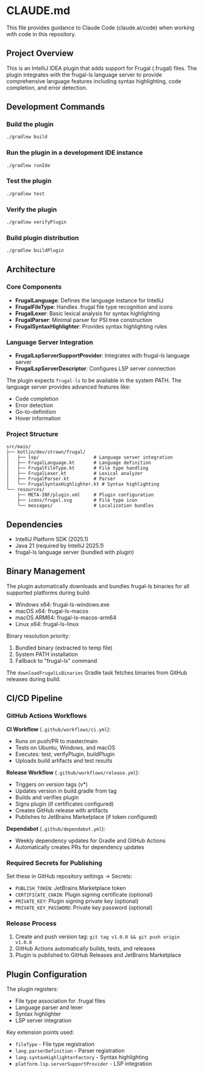 # CLAUDE.md

This file provides guidance to Claude Code (claude.ai/code) when working with code in this repository.

## Project Overview

This is an IntelliJ IDEA plugin that adds support for Frugal (.frugal) files. The plugin integrates with the frugal-ls language server to provide comprehensive language features including syntax highlighting, code completion, and error detection.

## Development Commands

### Build the plugin
```bash
./gradlew build
```

### Run the plugin in a development IDE instance
```bash
./gradlew runIde
```

### Test the plugin
```bash
./gradlew test
```

### Verify the plugin
```bash
./gradlew verifyPlugin
```

### Build plugin distribution
```bash
./gradlew buildPlugin
```

## Architecture

### Core Components

- **FrugalLanguage**: Defines the language instance for IntelliJ
- **FrugalFileType**: Handles .frugal file type recognition and icons
- **FrugalLexer**: Basic lexical analysis for syntax highlighting
- **FrugalParser**: Minimal parser for PSI tree construction
- **FrugalSyntaxHighlighter**: Provides syntax highlighting rules

### Language Server Integration

- **FrugalLspServerSupportProvider**: Integrates with frugal-ls language server
- **FrugalLspServerDescriptor**: Configures LSP server connection

The plugin expects `frugal-ls` to be available in the system PATH. The language server provides advanced features like:
- Code completion
- Error detection
- Go-to-definition
- Hover information

### Project Structure

```
src/main/
├── kotlin/dev/strawn/frugal/
│   ├── lsp/                    # Language server integration
│   ├── FrugalLanguage.kt       # Language definition
│   ├── FrugalFileType.kt       # File type handling
│   ├── FrugalLexer.kt          # Lexical analyzer
│   ├── FrugalParser.kt         # Parser
│   └── FrugalSyntaxHighlighter.kt # Syntax highlighting
└── resources/
    ├── META-INF/plugin.xml     # Plugin configuration
    ├── icons/frugal.svg        # File type icon
    └── messages/               # Localization bundles
```

## Dependencies

- IntelliJ Platform SDK (2025.1)
- Java 21 (required by IntelliJ 2025.1)
- frugal-ls language server (bundled with plugin)

## Binary Management

The plugin automatically downloads and bundles frugal-ls binaries for all supported platforms during build:
- Windows x64: frugal-ls-windows.exe
- macOS x64: frugal-ls-macos  
- macOS ARM64: frugal-ls-macos-arm64
- Linux x64: frugal-ls-linux

Binary resolution priority:
1. Bundled binary (extracted to temp file)
2. System PATH installation
3. Fallback to "frugal-ls" command

The `downloadFrugalLsBinaries` Gradle task fetches binaries from GitHub releases during build.

## CI/CD Pipeline

### GitHub Actions Workflows

**CI Workflow** (`.github/workflows/ci.yml`):
- Runs on push/PR to master/main
- Tests on Ubuntu, Windows, and macOS
- Executes: test, verifyPlugin, buildPlugin
- Uploads build artifacts and test results

**Release Workflow** (`.github/workflows/release.yml`):
- Triggers on version tags (v*)
- Updates version in build.gradle from tag
- Builds and verifies plugin
- Signs plugin (if certificates configured)
- Creates GitHub release with artifacts
- Publishes to JetBrains Marketplace (if token configured)

**Dependabot** (`.github/dependabot.yml`):
- Weekly dependency updates for Gradle and GitHub Actions
- Automatically creates PRs for dependency updates

### Required Secrets for Publishing

Set these in GitHub repository settings → Secrets:
- `PUBLISH_TOKEN`: JetBrains Marketplace token
- `CERTIFICATE_CHAIN`: Plugin signing certificate (optional)
- `PRIVATE_KEY`: Plugin signing private key (optional)  
- `PRIVATE_KEY_PASSWORD`: Private key password (optional)

### Release Process

1. Create and push version tag: `git tag v1.0.0 && git push origin v1.0.0`
2. GitHub Actions automatically builds, tests, and releases
3. Plugin is published to GitHub Releases and JetBrains Marketplace

## Plugin Configuration

The plugin registers:
- File type association for .frugal files
- Language parser and lexer
- Syntax highlighter
- LSP server integration

Key extension points used:
- `fileType` - File type registration
- `lang.parserDefinition` - Parser registration
- `lang.syntaxHighlighterFactory` - Syntax highlighting
- `platform.lsp.serverSupportProvider` - LSP integration